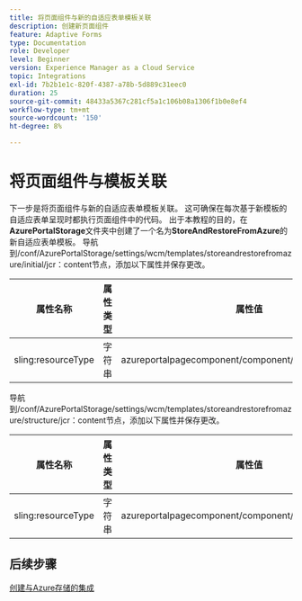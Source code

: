 ```yaml
---
title: 将页面组件与新的自适应表单模板关联
description: 创建新页面组件
feature: Adaptive Forms
type: Documentation
role: Developer
level: Beginner
version: Experience Manager as a Cloud Service
topic: Integrations
exl-id: 7b2b1e1c-820f-4387-a78b-5d889c31eec0
duration: 25
source-git-commit: 48433a5367c281cf5a1c106b08a1306f1b0e8ef4
workflow-type: tm+mt
source-wordcount: '150'
ht-degree: 8%

---
```


# 将页面组件与模板关联

下一步是将页面组件与新的自适应表单模板关联。 这可确保在每次基于新模板的自适应表单呈现时都执行页面组件中的代码。 出于本教程的目的，在&#x200B;**AzurePortalStorage**&#x200B;文件夹中创建了一个名为&#x200B;**StoreAndRestoreFromAzure**的新自适应表单模板。
导航到/conf/AzurePortalStorage/settings/wcm/templates/storeandrestorefromazure/initial/jcr：content节点，添加以下属性并保存更改。

| **属性名称** | **属性类型** | **属性值** |
|--------------------|-------------------|-------------------------------------------------------|
| sling:resourceType | 字符串 | azureportalpagecomponent/component/page/storeandfetch |

导航到/conf/AzurePortalStorage/settings/wcm/templates/storeandrestorefromazure/structure/jcr：content节点，添加以下属性并保存更改。

| **属性名称** | **属性类型** | **属性值** |
|--------------------|-------------------|-------------------------------------------------------|
| sling:resourceType | 字符串 | azureportalpagecomponent/component/page/storeandfetch |


## 后续步骤

[创建与Azure存储的集成](./create-fdm.md)
